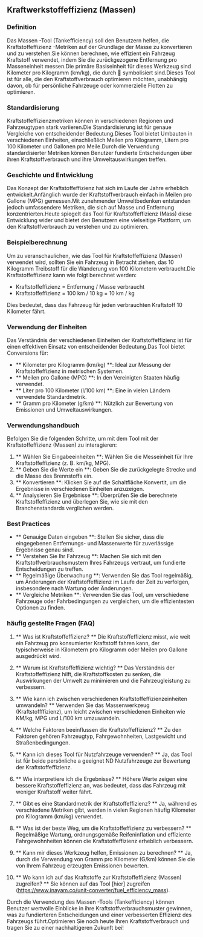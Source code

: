 ## Kraftwerkstoffeffizienz (Massen)

### Definition
Das Massen -Tool (Tankefficiency) soll den Benutzern helfen, die Kraftstoffeffizienz -Metriken auf der Grundlage der Masse zu konvertieren und zu verstehen.Sie können berechnen, wie effizient ein Fahrzeug Kraftstoff verwendet, indem Sie die zurückgezogene Entfernung pro Masseneinheit messen.Die primäre Basiseinheit für dieses Werkzeug sind Kilometer pro Kilogramm (km/kg), die durch 🚗 symbolisiert sind.Dieses Tool ist für alle, die den Kraftstoffverbrauch optimieren möchten, unabhängig davon, ob für persönliche Fahrzeuge oder kommerzielle Flotten zu optimieren.

### Standardisierung
Kraftstoffeffizienzmetriken können in verschiedenen Regionen und Fahrzeugtypen stark variieren.Die Standardisierung ist für genaue Vergleiche von entscheidender Bedeutung.Dieses Tool bietet Umbauten in verschiedenen Einheiten, einschließlich Meilen pro Kilogramm, Litern pro 100 Kilometer und Gallonen pro Meile.Durch die Verwendung standardisierter Metriken können Benutzer fundierte Entscheidungen über ihren Kraftstoffverbrauch und ihre Umweltauswirkungen treffen.

### Geschichte und Entwicklung
Das Konzept der Kraftstoffeffizienz hat sich im Laufe der Jahre erheblich entwickelt.Anfänglich wurde der Kraftstoffverbrauch einfach in Meilen pro Gallone (MPG) gemessen.Mit zunehmender Umweltbedenken entstanden jedoch umfassendere Metriken, die sich auf Masse und Entfernung konzentrierten.Heute spiegelt das Tool für Kraftstoffeffizienz (Mass) diese Entwicklung wider und bietet den Benutzern eine vielseitige Plattform, um den Kraftstoffverbrauch zu verstehen und zu optimieren.

### Beispielberechnung
Um zu veranschaulichen, wie das Tool für Kraftstoffeffizienz (Massen) verwendet wird, sollten Sie ein Fahrzeug in Betracht ziehen, das 10 Kilogramm Treibstoff für die Wanderung von 100 Kilometern verbraucht.Die Kraftstoffeffizienz kann wie folgt berechnet werden:

- Kraftstoffeffizienz = Entfernung / Masse verbraucht
- Kraftstoffeffizienz = 100 km / 10 kg = 10 km / kg

Dies bedeutet, dass das Fahrzeug für jeden verbrauchten Kraftstoff 10 Kilometer fährt.

### Verwendung der Einheiten
Das Verständnis der verschiedenen Einheiten der Kraftstoffeffizienz ist für einen effektiven Einsatz von entscheidender Bedeutung.Das Tool bietet Conversions für:

- ** Kilometer pro Kilogramm (km/kg) **: Ideal zur Messung der Kraftstoffeffizienz in metrischen Systemen.
- ** Meilen pro Gallone (MPG) **: In den Vereinigten Staaten häufig verwendet.
- ** Liter pro 100 Kilometer (l/100 km) **: Eine in vielen Ländern verwendete Standardmetrik.
- ** Gramm pro Kilometer (g/km) **: Nützlich zur Bewertung von Emissionen und Umweltauswirkungen.

### Verwendungshandbuch
Befolgen Sie die folgenden Schritte, um mit dem Tool mit der Kraftstoffeffizienz (Massen) zu interagieren:

1. ** Wählen Sie Eingabeeinheiten **: Wählen Sie die Messeinheit für Ihre Kraftstoffeffizienz (z. B. km/kg, MPG).
2. ** Geben Sie die Werte ein **: Geben Sie die zurückgelegte Strecke und die Masse des Brennstoffs ein.
3. ** Konvertieren **: Klicken Sie auf die Schaltfläche Konvertit, um die Ergebnisse in verschiedenen Einheiten anzuzeigen.
4. ** Analysieren Sie Ergebnisse **: Überprüfen Sie die berechnete Kraftstoffeffizienz und überlegen Sie, wie sie mit den Branchenstandards verglichen werden.

### Best Practices
- ** Genauige Daten eingeben **: Stellen Sie sicher, dass die eingegebenen Entfernungs- und Massenwerte für zuverlässige Ergebnisse genau sind.
- ** Verstehen Sie Ihr Fahrzeug **: Machen Sie sich mit den Kraftstoffverbrauchsmustern Ihres Fahrzeugs vertraut, um fundierte Entscheidungen zu treffen.
- ** Regelmäßige Überwachung **: Verwenden Sie das Tool regelmäßig, um Änderungen der Kraftstoffeffizienz im Laufe der Zeit zu verfolgen, insbesondere nach Wartung oder Änderungen.
- ** Vergleiche Metriken **: Verwenden Sie das Tool, um verschiedene Fahrzeuge oder Fahrbedingungen zu vergleichen, um die effizientesten Optionen zu finden.

### häufig gestellte Fragen (FAQ)

1. ** Was ist Kraftstoffeffizienz? **
Die Kraftstoffeffizienz misst, wie weit ein Fahrzeug pro konsumierter Kraftstoff fahren kann, der typischerweise in Kilometern pro Kilogramm oder Meilen pro Gallone ausgedrückt wird.

2. ** Warum ist Kraftstoffeffizienz wichtig? **
Das Verständnis der Kraftstoffeffizienz hilft, die Kraftstoffkosten zu senken, die Auswirkungen der Umwelt zu minimieren und die Fahrzeugleistung zu verbessern.

3. ** Wie kann ich zwischen verschiedenen Kraftstoffeffizienzeinheiten umwandeln? **
Verwenden Sie das Massenwerkzeug (Kraftstoffffizienz), um leicht zwischen verschiedenen Einheiten wie KM/kg, MPG und L/100 km umzuwandeln.

4. ** Welche Faktoren beeinflussen die Kraftstoffeffizienz? **
Zu den Faktoren gehören Fahrzeugtyp, Fahrgewohnheiten, Lastgewicht und Straßenbedingungen.

5. ** Kann ich dieses Tool für Nutzfahrzeuge verwenden? **
Ja, das Tool ist für beide persönliche a geeignet ND Nutzfahrzeuge zur Bewertung der Kraftstoffeffizienz.

6. ** Wie interpretiere ich die Ergebnisse? **
Höhere Werte zeigen eine bessere Kraftstoffeffizienz an, was bedeutet, dass das Fahrzeug mit weniger Kraftstoff weiter fährt.

7. ** Gibt es eine Standardmetrik der Kraftstoffeffizienz? **
Ja, während es verschiedene Metriken gibt, werden in vielen Regionen häufig Kilometer pro Kilogramm (km/kg) verwendet.

8. ** Was ist der beste Weg, um die Kraftstoffeffizienz zu verbessern? **
Regelmäßige Wartung, ordnungsgemäße Reifeninflation und effiziente Fahrgewohnheiten können die Kraftstoffeffizienz erheblich verbessern.

9. ** Kann mir dieses Werkzeug helfen, Emissionen zu berechnen? **
Ja, durch die Verwendung von Gramm pro Kilometer (G/km) können Sie die von Ihrem Fahrzeug erzeugten Emissionen bewerten.

10. ** Wo kann ich auf das Kraftstoffe zur Kraftstoffeffizienz (Massen) zugreifen? **
Sie können auf das Tool [hier] zugreifen (https://www.inayam.co/unit-converter/fuel_efficiency_mass).

Durch die Verwendung des Massen -Tools (Tankefficiency) können Benutzer wertvolle Einblicke in ihre Kraftstoffverbrauchsmuster gewinnen, was zu fundierteren Entscheidungen und einer verbesserten Effizienz des Fahrzeugs führt.Optimieren Sie noch heute Ihren Kraftstoffverbrauch und tragen Sie zu einer nachhaltigeren Zukunft bei!